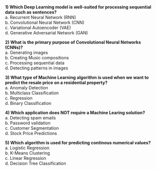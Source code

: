 **1) Which Deep Learning model is well-suited for processing sequential data such as sentences?**  
a. Recurrent Neural Network (RNN)  
b. Convolutional Neural Network (CNN)  
c. Variational Autoencoder (VAE)  
d. Generative Adversarial Network (GAN) 

**2) What is the primary purpose of Convolutional Neural Networks (CNNs)?**  
a. Generating images  
b. Creating Music compositions  
c. Processing sequential data  
d. Detecting patterns in images  

**3) What type of Machine Learning algorithm is used when we want to predict the resale price on a residential property?**  
a. Anomaly Detection  
b. Multiclass Classification  
c. Regression  
d. Binary Classification  

**4) Which application does NOT require a Machine Learing solution?**  
a. Detecting spam emails  
b. Password validation  
c. Customer Segmentation  
d. Stock Price Predictions 

**5) Which algorithm is used for predicting continous numerical values?**  
a. Logistic Regression  
b. K-Means Clustering  
c. Linear Regression  
d. Decision Tree Classification  
